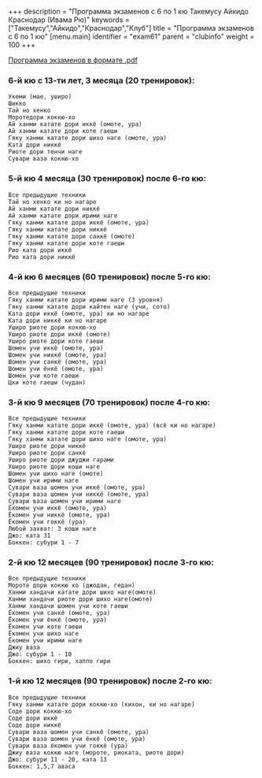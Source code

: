 +++
description = "Программа экзаменов с 6 по 1 кю Такемусу Айкидо Краснодар (Ивама Рю)"
keywords = ["Такемусу","Айкидо","Краснодар","Клуб"]
title = "Программа экзаменов с 6 по 1 кю"
  [menu.main]
        identifier = "exam61"
        parent = "clubinfo"
        weight = 100
+++

[Программа экзаменов в формате .pdf](/docs/examiwama.pdf)

### 6-й кю с 13-ти лет, 3 месяца (20 тренировок):
    Укеми (мае, уширо)  
    Шикко  
    Тай но хенко  
    Моротедори коккю-хо  
    Ай ханми катате дори иккё (омоте, ура)  
    Ай ханми катате дори коте гаеши  
    Гяку ханми катате дори шихо наге (омоте, ура)  
    Ката дори никкё  
    Риоте дори тенчи наге  
    Сувари ваза коккю-хо  

### 5-й кю 4 месяца (30 тренировок) после 6-го кю:
    Все предыдущие техники  
    Тай но хенко ки но нагаре  
    Ай ханми катате дори никкё  
    Ай ханми катате дори ирими наге  
    Гяку ханми катате дори иккё (омоте, ура)  
    Гяку ханми катате дори никкё  
    Гяку ханми катате дори санкё (омоте)  
    Гяку ханми катате дори коте гаеши  
    Рио ката дори иккё  
    Рио ката дори никкё  

### 4-й кю 6 месяцев (60 тренировок) после 5-го кю:
    Все предыдущие техники  
    Гяку ханми катате дори ирими наге (3 уровня)  
    Гяку ханми катате дори кайтен наге (учи, сото)  
    Ката дори иккё (омоте, ура) ки но нагаре  
    Ката дори никкё ки но нагаре  
    Уширо риоте дори коккю-хо  
    Уширо риоте дори иккё (омоте)  
    Уширо риоте дори коте гаеши  
    Шомен учи иккё (омоте, ура)  
    Шомен учи никкё (омоте, ура)  
    Шомен учи санкё (омоте, ура)  
    Шомен учи ёнкё (омоте, ура)  
    Шомен учи коте гаеши  
    Цки коте гаеши (чудан)  

### 3-й кю 9 месяцев (70 тренировок) после 4-го кю:  
    Все предыдущие техники  
    Гяку ханми катате дори иккё (омоте, ура) (всё ки но нагаре)  
    Гяку ханми катате дори коте гаеши  
    Гяку ханми катате дори шихо наге (омоте, ура)  
    Уширо риоте дори никкё  
    Уширо риоте дори санкё  
    Уширо риоте дори джуджи гарами  
    Уширо риоте дори коши наге  
    Шомен учи шихо наге (омоте)  
    Шомен учи ирими наге  
    Сувари ваза шомен учи иккё (омоте, ура)  
    Сувари ваза шомен учи никкё (омоте, ура)  
    Сувари ваза шомен учи ирими наге  
    Ёкомен учи иккё (омоте, ура)  
    Ёкомен учи никкё (омоте, ура)  
    Ёкомен учи гоккё (ура)  
    Любой захват: 3 коши наге  
    Джо: ката 31  
    Боккен: субури 1 - 7  

### 2-й кю 12 месяцев (90 тренировок) после 3-го кю:
    Все предыдущие техники  
    Мороте дори коккю хо (джодан, гедан)  
    Ханми хандачи катате дори шихо наге(омоте)  
    Ханми хандачи риоте дори шихо наге(омоте)  
    Ханми хандачи шомен учи коте гаеши  
    Ёкомен учи санкё (омоте, ура)  
    Ёкомен учи ёнкё (омоте, ура)  
    Ёкомен учи коте гаеши  
    Ёкомен учи шихо наге  
    Ёкомен учи ирими наге  
    Джиу ваза  
    Джо: субури 1 - 10  
    Боккен: шихо гири, хаппо гири  

### 1-й кю 12 месяцев (90 тренировок) после 2-го кю:
    Все предыдущие техники  
    Гяку ханми катате дори коккю-хо (кихон, ки но нагаре)  
    Соде дори коккю-хо  
    Соде дори иккё  
    Соде дори никкё  
    Сувари ваза шомен учи санкё (омоте, ура)  
    Сувари ваза шомен учи ёнкё (омоте, ура)  
    Сувари ваза ёкомен учи гоккё (ура)  
    Джиу ваза коккю наге (мороте, риоката, риоте дори)  
    Джо: субури 11 - 20, ката 13  
    Боккен: 1,5,7 аваса  

